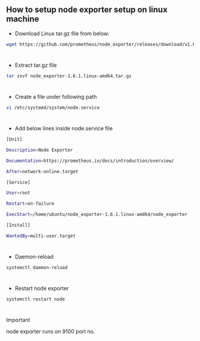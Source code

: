 ## How to setup node exporter setup on linux machine 
- Download Linux tar.gz file from below:
  
```bash
wget https://github.com/prometheus/node_exporter/releases/download/v1.6.1/node_exporter-1.6.1.linux-amd64.tar.gz
```
#
- Extract tar.gz file
  
```bash
tar zxvf node_exporter-1.6.1.linux-amd64.tar.gz
```
#
- Create a file under following path
  
```bash
vi /etc/systemd/system/node.service
```
# 
- Add below lines inside node.service file
  
```bash
[Unit]

Description=Node Exporter

Documentation=https://prometheus.io/docs/introduction/overview/

After=network-online.target

[Service]

User=root

Restart=on-failure

ExecStart=/home/ubuntu/node_exporter-1.6.1.linux-amd64/node_exporter

[Install]

WantedBy=multi-user.target
```
#
- Daemon-reload
  
```bash
systemctl daemon-reload
```
#
- Restart node exporter

```bash
systemctl restart node
```
#
> [!Important]
> node exporter runs on 9100 port no.


